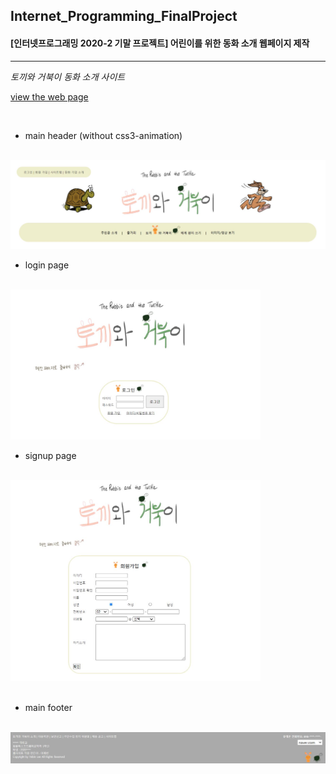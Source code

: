 ## Internet_Programming_FinalProject

#### [인터넷프로그래밍 2020-2 기말 프로젝트] 어린이를 위한 동화 소개 웹페이지 제작
<hr>

_토끼와 거북이 동화 소개 사이트_

[view the web page](https://yebinleee.github.io/Internet-Programming-FinalProject/files/main_page.html)

<br>

- main header (without css3-animation)
<br>
<img src="https://github.com/YebinLeee/Internet-Programming-FinalProject/blob/main/final%20view/fianl_header.JPG" width=600></img>
<br>

- login page
<br>
<div><img src="https://github.com/YebinLeee/Internet-Programming-FinalProject/blob/main/final%20view/final_login.JPG" width=400></img>
<br>

- signup page
<br>
<img src="https://github.com/YebinLeee/Internet-Programming-FinalProject/blob/main/final%20view/final_membership.JPG" width=400></img></div>
<br>

- main footer
<br>
<img src="https://github.com/YebinLeee/Internet-Programming-FinalProject/blob/main/final%20view/final_footer.JPG" width=600></img>
<br>
